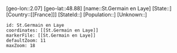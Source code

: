 ﻿---
location: [48.88,2.07]
mapzoom: [7,12] 
mapmarker: city 
type: City
tags:
- geo/City


SpocWebEntityId: 34456
isDeleted: false
confidential: public

---
[geo-lon::2.07]
[geo-lat::48.88]
[name::St.Germain en Laye]
[State::]
[Country::[[France]]]
[StateId::]
[Population::]
[Unknown::]


```leaflet
id: St.Germain en Laye
coordinates: [[St.Germain en Laye]]
markerFile: [[St.Germain en Laye]]
defaultZoom: 11 
maxZoom: 18
```
